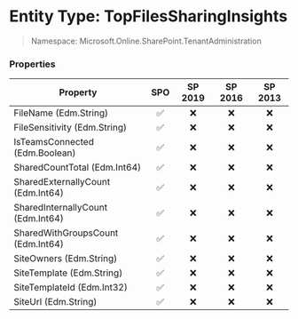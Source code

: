 # Entity Type: TopFilesSharingInsights

> Namespace: Microsoft.Online.SharePoint.TenantAdministration

### Properties

Property | SPO | SP 2019 | SP 2016 | SP 2013
----------|:---:|:-------:|:-------:|:-------:
FileName (Edm.String) | ✅ | ❌ | ❌ | ❌
FileSensitivity (Edm.String) | ✅ | ❌ | ❌ | ❌
IsTeamsConnected (Edm.Boolean) | ✅ | ❌ | ❌ | ❌
SharedCountTotal (Edm.Int64) | ✅ | ❌ | ❌ | ❌
SharedExternallyCount (Edm.Int64) | ✅ | ❌ | ❌ | ❌
SharedInternallyCount (Edm.Int64) | ✅ | ❌ | ❌ | ❌
SharedWithGroupsCount (Edm.Int64) | ✅ | ❌ | ❌ | ❌
SiteOwners (Edm.String) | ✅ | ❌ | ❌ | ❌
SiteTemplate (Edm.String) | ✅ | ❌ | ❌ | ❌
SiteTemplateId (Edm.Int32) | ✅ | ❌ | ❌ | ❌
SiteUrl (Edm.String) | ✅ | ❌ | ❌ | ❌